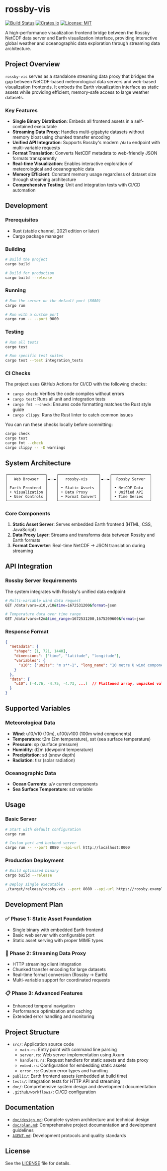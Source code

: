 # rossby-vis

[![Build Status](https://github.com/mountain/rossby-vis/actions/workflows/ci.yml/badge.svg)](https://github.com/mountain/rossby-vis/actions)
[![Crates.io](https://img.shields.io/crates/v/rossby-vis.svg)](https://crates.io/crates/rossby-vis)
[![License: MIT](https://img.shields.io/badge/License-MIT-blue.svg)](https://opensource.org/licenses/MIT)

A high-performance visualization frontend bridge between the Rossby NetCDF data server and Earth visualization interface, providing interactive global weather and oceanographic data exploration through streaming data architecture.

## Project Overview

`rossby-vis` serves as a standalone streaming data proxy that bridges the gap between NetCDF-based meteorological data servers and web-based visualization frontends. It embeds the Earth visualization interface as static assets while providing efficient, memory-safe access to large weather datasets.

### Key Features

- **Single Binary Distribution**: Embeds all frontend assets in a self-contained executable
- **Streaming Data Proxy**: Handles multi-gigabyte datasets without memory bloat using chunked transfer encoding
- **Unified API Integration**: Supports Rossby's modern `/data` endpoint with multi-variable requests
- **Format Translation**: Converts NetCDF metadata to web-friendly JSON formats transparently
- **Real-time Visualization**: Enables interactive exploration of meteorological and oceanographic data
- **Memory Efficient**: Constant memory usage regardless of dataset size through streaming architecture
- **Comprehensive Testing**: Unit and integration tests with CI/CD automation

## Development

### Prerequisites

- Rust (stable channel, 2021 edition or later)
- Cargo package manager

### Building

```bash
# Build the project
cargo build

# Build for production
cargo build --release
```

### Running

```bash
# Run the server on the default port (8080)
cargo run

# Run with a custom port
cargo run -- --port 9000
```

### Testing

```bash
# Run all tests
cargo test

# Run specific test suites
cargo test --test integration_tests
```

### CI Checks

The project uses GitHub Actions for CI/CD with the following checks:

- `cargo check`: Verifies the code compiles without errors
- `cargo test`: Runs all unit and integration tests
- `cargo fmt --check`: Ensures code formatting matches the Rust style guide
- `cargo clippy`: Runs the Rust linter to catch common issues

You can run these checks locally before committing:

```bash
cargo check
cargo test
cargo fmt --check
cargo clippy -- -D warnings
```

## System Architecture

```
┌─────────────────┐    ┌──────────────────┐    ┌─────────────────┐
│   Web Browser   │◄──►│   rossby-vis     │◄──►│  Rossby Server  │
│                 │    │                  │    │                 │
│ Earth Frontend  │    │ • Static Assets  │    │ • NetCDF Data   │
│ • Visualization │    │ • Data Proxy     │    │ • Unified API   │
│ • User Controls │    │ • Format Convert │    │ • Time Series   │
└─────────────────┘    └──────────────────┘    └─────────────────┘
```

### Core Components

1. **Static Asset Server**: Serves embedded Earth frontend (HTML, CSS, JavaScript)
2. **Data Proxy Layer**: Streams and transforms data between Rossby and Earth formats
3. **Format Converter**: Real-time NetCDF → JSON translation during streaming

## API Integration

### Rossby Server Requirements

The system integrates with Rossby's unified data endpoint:

```bash
# Multi-variable wind data request
GET /data?vars=u10,v10&time=1672531200&format=json

# Temperature data over time range
GET /data?vars=t2m&time_range=1672531200,1675209600&format=json
```

### Response Format
```json
{
  "metadata": {
    "shape": [1, 721, 1440],
    "dimensions": ["time", "latitude", "longitude"],
    "variables": {
      "u10": {"units": "m s**-1", "long_name": "10 metre U wind component"}
    }
  },
  "data": {
    "u10": [-4.76, -4.75, -4.73, ...]  // Flattened array, unpacked values
  }
}
```

## Supported Variables

### Meteorological Data
- **Wind**: u10/v10 (10m), u100/v100 (100m wind components)  
- **Temperature**: t2m (2m temperature), sst (sea surface temperature)
- **Pressure**: sp (surface pressure)
- **Humidity**: d2m (dewpoint temperature)
- **Precipitation**: sd (snow depth)
- **Radiation**: tisr (solar radiation)

### Oceanographic Data
- **Ocean Currents**: u/v current components
- **Sea Surface Temperature**: sst variable

## Usage

### Basic Server
```bash
# Start with default configuration
cargo run

# Custom port and backend server
cargo run -- --port 8080 --api-url http://localhost:8000
```

### Production Deployment
```bash
# Build optimized binary
cargo build --release

# Deploy single executable  
./target/release/rossby-vis --port 8080 --api-url https://rossby.example.com
```

## Development Plan

### ✅ Phase 1: Static Asset Foundation
- Single binary with embedded Earth frontend
- Basic web server with configurable port
- Static asset serving with proper MIME types

### 🚧 Phase 2: Streaming Data Proxy  
- HTTP streaming client integration
- Chunked transfer encoding for large datasets
- Real-time format conversion (Rossby → Earth)
- Multi-variable support for coordinated requests

### 📋 Phase 3: Advanced Features
- Enhanced temporal navigation
- Performance optimization and caching
- Extended error handling and monitoring

## Project Structure

- `src/`: Application source code
  - `main.rs`: Entry point with command line parsing
  - `server.rs`: Web server implementation using Axum
  - `handlers.rs`: Request handlers for static assets and data proxy
  - `embed.rs`: Configuration for embedding static assets
  - `error.rs`: Custom error types and handling
- `public/`: Earth frontend assets (embedded at build time)
- `tests/`: Integration tests for HTTP API and streaming
- `doc/`: Comprehensive system design and development documentation
- `.github/workflows/`: CI/CD configuration

## Documentation

- [`doc/design.md`](doc/design.md): Complete system architecture and technical design
- [`doc/plan.md`](doc/plan.md): Comprehensive project documentation and development guidelines
- [`AGENT.md`](AGENT.md): Development protocols and quality standards

## License

See the [LICENSE](LICENSE) file for details.
